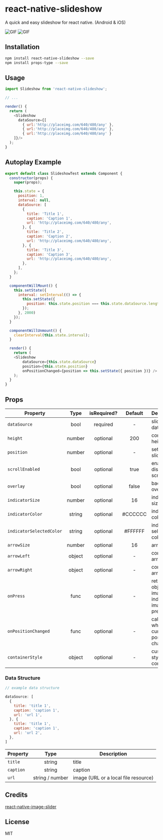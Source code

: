 # react-native-slideshow
A quick and easy slideshow for react native. (Android & iOS)

![GIF](demo1.gif) ![GIF](demo2.gif)

## Installation

```bash
npm install react-native-slideshow --save
npm install props-type --save
```

## Usage

```javascript
import Slideshow from 'react-native-slideshow';

// ...

render() {
  return (
    <Slideshow 
      dataSource={[
        { url:'http://placeimg.com/640/480/any' },
        { url:'http://placeimg.com/640/480/any' },
        { url:'http://placeimg.com/640/480/any' }
    ]}/>
  );
}
```
## Autoplay Example

```javascript
export default class SlideshowTest extends Component {
  constructor(props) {
    super(props);

    this.state = {
      position: 1,
      interval: null,
      dataSource: [
        {
          title: 'Title 1',
          caption: 'Caption 1',
          url: 'http://placeimg.com/640/480/any',
        }, {
          title: 'Title 2',
          caption: 'Caption 2',
          url: 'http://placeimg.com/640/480/any',
        }, {
          title: 'Title 3',
          caption: 'Caption 3',
          url: 'http://placeimg.com/640/480/any',
        },
      ],
    };
  }

  componentWillMount() {
    this.setState({
      interval: setInterval(() => {
        this.setState({
          position: this.state.position === this.state.dataSource.length ? 0 : this.state.position + 1
        });
      }, 2000)
    });
  }

  componentWillUnmount() {
    clearInterval(this.state.interval);
  }

  render() {
    return (
    <Slideshow 
        dataSource={this.state.dataSource}
        position={this.state.position}
        onPositionChanged={position => this.setState({ position })} />
    );
  }
}
```

## Props

| Property | Type | isRequired? | Default | Description |
| --- | :---: | :---: | :---: | --- |
| `dataSource` | bool | required | - | slideshow data |
| `height` | number | optional | 200 | container height |
| `position` | number | optional | - | set position slideshow |
| `scrollEnabled` | bool | optional | true | enable / disable scrolling |
| `overlay` | bool | optional | false | background overlay |
| `indicatorSize` | number | optional | 16 | indicator size |
| `indicatorColor` | string | optional | #CCCCCC |indicator color |
| `indicatorSelectedColor` | string | optional | #FFFFFF | indicator selected color |
| `arrowSize` | number | optional | 16 | arrow size |
| `arrowLeft` | object | optional | - | component arrow left |
| `arrowRight` | object | optional | - | component arrow right |
| `onPress` | func | optional | - | returns an object image and index of image pressed|
| `onPositionChanged` | func | optional | - | called when the current position is changed |
| `containerStyle` | object | optional | - | custom styles for container |

### Data Structure

```javascript
// example data structure

dataSource: [
  {
    title: 'title 1',
    caption: 'caption 1',
    url: 'url 1',
  }, {
    title: 'title 1',
    caption: 'caption 1',
    url: 'url 2',
  },
]
```

| Property | Type | Description |
| --- | :---: | --- |
| `title` | string | title |
| `caption` | string | caption |
| `url` | string / number | image (URL or a local file resource) |

## Credits
[react-native-image-slider](https://github.com/PaulBGD/react-native-image-slider)

## License
MIT
